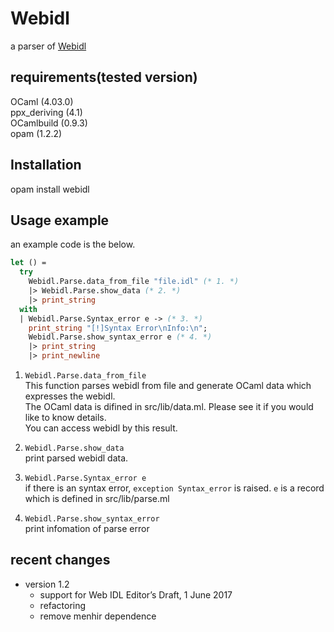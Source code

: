 # Webidl
 a parser of [Webidl](https://heycam.github.io/webidl) 

## requirements(tested version)
OCaml (4.03.0)  
ppx_deriving (4.1)  
OCamlbuild (0.9.3)    
opam (1.2.2)  

## Installation
opam install webidl

## Usage example
an example code is the below.  
```ocaml
let () =
  try
    Webidl.Parse.data_from_file "file.idl" (* 1. *)
    |> Webidl.Parse.show_data (* 2. *)
    |> print_string
  with
  | Webidl.Parse.Syntax_error e -> (* 3. *)
    print_string "[!]Syntax Error\nInfo:\n";
    Webidl.Parse.show_syntax_error e (* 4. *)
    |> print_string
    |> print_newline
```
1. `Webidl.Parse.data_from_file`  
This function parses webidl from file and generate OCaml data which expresses the webidl.  
The OCaml data is difined in src/lib/data.ml. Please see it if you would like to know details.  
You can access webidl by this result.

2. `Webidl.Parse.show_data`  
print parsed webidl data.

3. `Webidl.Parse.Syntax_error e`  
if there is an syntax error, `exception Syntax_error` is raised. 
`e` is a record which is defined in src/lib/parse.ml   

4. `Webidl.Parse.show_syntax_error`  
print infomation of parse error

## recent changes
* version 1.2
    * support for Web IDL Editor’s Draft, 1 June 2017
    * refactoring
    * remove menhir dependence
